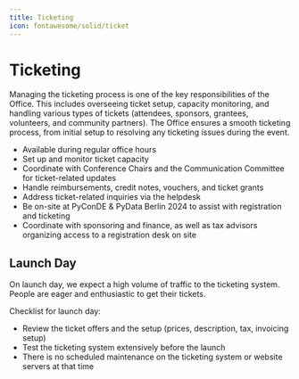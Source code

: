 ```yaml
---
title: Ticketing
icon: fontawesome/solid/ticket
---
```

# Ticketing

Managing the ticketing process is one of the key responsibilities of the Office. This includes overseeing ticket setup,
capacity monitoring, and handling various types of tickets (attendees, sponsors, grantees, volunteers, and community
partners). The Office ensures a smooth ticketing process, from initial setup to resolving any ticketing issues during
the event.

- Available during regular office hours
- Set up and monitor ticket capacity
- Coordinate with Conference Chairs and the Communication Committee for ticket-related updates
- Handle reimbursements, credit notes, vouchers, and ticket grants
- Address ticket-related inquiries via the helpdesk
- Be on-site at PyConDE & PyData Berlin 2024 to assist with registration and ticketing
- Coordinate with sponsoring and finance, as well as tax advisors organizing access to a registration desk on site

## Launch Day

On launch day, we expect a high volume of traffic to the ticketing system.
People are eager and enthusiastic to get their tickets.

Checklist for launch day:
 * Review the ticket offers and the setup (prices, description, tax, invoicing setup)
 * Test the ticketing system extensively before the launch
 * There is no scheduled maintenance on the ticketing system or website servers at that time